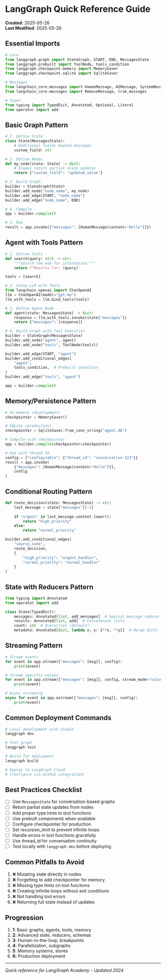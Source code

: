 # LangGraph Quick Reference Guide

**Created**: 2025-05-26  
**Last Modified**: 2025-05-26

## Essential Imports
```python
# Core
from langgraph.graph import StateGraph, START, END, MessagesState
from langgraph.prebuilt import ToolNode, tools_condition
from langgraph.checkpoint.memory import MemorySaver
from langgraph.checkpoint.sqlite import SqliteSaver

# Messages
from langchain_core.messages import HumanMessage, AIMessage, SystemMessage
from langchain_core.messages import RemoveMessage, trim_messages

# Types
from typing import TypedDict, Annotated, Optional, Literal
from operator import add
```

## Basic Graph Pattern
```python
# 1. Define State
class State(MessagesState):
    # Additional fields beyond messages
    custom_field: str

# 2. Define Nodes
def my_node(state: State) -> dict:
    # Always return partial state updates
    return {"custom_field": "updated_value"}

# 3. Build Graph
builder = StateGraph(State)
builder.add_node("node_name", my_node)
builder.add_edge(START, "node_name")
builder.add_edge("node_name", END)

# 4. Compile
app = builder.compile()

# 5. Run
result = app.invoke({"messages": [HumanMessage(content="Hello")]})
```

## Agent with Tools Pattern
```python
# 1. Define Tools
def search(query: str) -> str:
    """Search the web for information."""
    return f"Results for: {query}"

tools = [search]

# 2. Setup LLM with Tools
from langchain_openai import ChatOpenAI
llm = ChatOpenAI(model="gpt-4o")
llm_with_tools = llm.bind_tools(tools)

# 3. Define Agent Node
def agent(state: MessagesState) -> dict:
    response = llm_with_tools.invoke(state["messages"])
    return {"messages": [response]}

# 4. Build Graph with Tool Execution
builder = StateGraph(MessagesState)
builder.add_node("agent", agent)
builder.add_node("tools", ToolNode(tools))

builder.add_edge(START, "agent")
builder.add_conditional_edges(
    "agent",
    tools_condition,  # Prebuilt condition
)
builder.add_edge("tools", "agent")

app = builder.compile()
```

## Memory/Persistence Pattern
```python
# In-memory (development)
checkpointer = MemorySaver()

# SQLite (production)
checkpointer = SqliteSaver.from_conn_string("agent.db")

# Compile with checkpointer
app = builder.compile(checkpointer=checkpointer)

# Use with thread ID
config = {"configurable": {"thread_id": "conversation-123"}}
result = app.invoke(
    {"messages": [HumanMessage(content="Hello")]},
    config
)
```

## Conditional Routing Pattern
```python
def route_decision(state: MessagesState) -> str:
    last_message = state["messages"][-1]
    
    if "urgent" in last_message.content.lower():
        return "high_priority"
    else:
        return "normal_priority"

builder.add_conditional_edges(
    "source_node",
    route_decision,
    {
        "high_priority": "urgent_handler",
        "normal_priority": "normal_handler"
    }
)
```

## State with Reducers Pattern
```python
from typing import Annotated
from operator import add

class State(TypedDict):
    messages: Annotated[list, add_messages]  # Special message reducer
    results: Annotated[list, add]  # Concatenate lists
    count: int  # Overwrites (default)
    metadata: Annotated[dict, lambda x, y: {**x, **y}]  # Merge dicts
```

## Streaming Pattern
```python
# Stream events
for event in app.stream({"messages": [msg]}, config):
    print(event)

# Stream specific values
for event in app.stream({"messages": [msg]}, config, stream_mode="values"):
    print(event)

# Async streaming
async for event in app.astream({"messages": [msg]}, config):
    print(event)
```

## Common Deployment Commands
```bash
# Local development with Studio
langgraph dev

# Test graph
langgraph test

# Build for deployment
langgraph build

# Deploy to LangGraph Cloud
# (Configure via GitHub integration)
```

## Best Practices Checklist
- [ ] Use `MessagesState` for conversation-based graphs
- [ ] Return partial state updates from nodes
- [ ] Add proper type hints to tool functions
- [ ] Use prebuilt components when available
- [ ] Configure checkpointer for production
- [ ] Set recursion_limit to prevent infinite loops
- [ ] Handle errors in tool functions gracefully
- [ ] Use thread_id for conversation continuity
- [ ] Test locally with `langgraph dev` before deploying

## Common Pitfalls to Avoid
1. ❌ Mutating state directly in nodes
2. ❌ Forgetting to add checkpointer for memory
3. ❌ Missing type hints on tool functions
4. ❌ Creating infinite loops without exit conditions
5. ❌ Not handling tool errors
6. ❌ Returning full state instead of updates

## Progression
1. **1**: Basic graphs, agents, tools, memory
2. **2**: Advanced state, reducers, schemas
3. **3**: Human-in-the-loop, breakpoints
4. **4**: Parallelization, subgraphs
5. **5**: Memory systems, stores
6. **6**: Production deployment

---
*Quick reference for LangGraph Academy - Updated 2024*